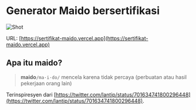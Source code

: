 # Generator Maido bersertifikasi

![Shot](http://i.imgur.com/df4nYmC.png)

URL: [https://sertifikat-maido.vercel.app](https://sertifikat-maido.vercel.app)

## Apa itu maido?

>**maido**`/ma·i·do/` mencela karena tidak percaya (perbuatan atau hasil pekerjaan orang lain)

Terinspiresyen dari [https://twitter.com/lantip/status/701634741800296448](https://twitter.com/lantip/status/701634741800296448).